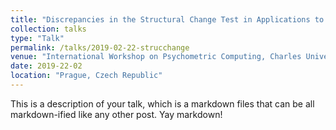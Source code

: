 ```yaml
---
title: "Discrepancies in the Structural Change Test in Applications to the BTL and MPT Model Related to the Covariance Estimator"
collection: talks
type: "Talk"
permalink: /talks/2019-02-22-strucchange
venue: "International Workshop on Psychometric Computing, Charles University"
date: 2019-22-02
location: "Prague, Czech Republic"
---
```


This is a description of your talk, which is a markdown files that can be all markdown-ified like any other post. Yay markdown!
